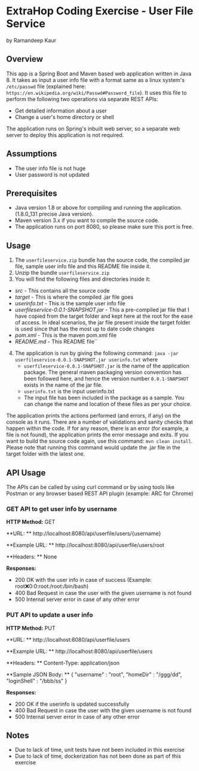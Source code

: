 # ExtraHop Coding Exercise - User File Service
by Ramandeep Kaur

## Overview

This app is a Spring Boot and Maven based web application written in Java 8. It takes as input a user info file with a format same as a linux system's `/etc/passwd` file (explained here: ` https://en.wikipedia.org/wiki/Passwd#Password_file`). It uses this file to perform the following two operations via separate REST APIs:
* Get detailed information about a user
* Change a user's home directory or shell

The application runs on Spring's inbuilt web server, so a separate web server to deploy this application is not required.


## Assumptions
- The user info file is not huge
- User password is not updated


## Prerequisites
- Java version 1.8 or above for compiling and running the application. (1.8.0_131 precise Java version).
- Maven version 3.x if you want to compile the source code.
- The application runs on port 8080, so please make sure this port is free.

## Usage

1. The `userfileservice.zip` bundle has the source code, the compiled jar file, sample user info file and this README file inside it.
2. Unzip the bundle `userfileservice.zip`
3. You will find the following files and directories inside it:
- *src* - This contains all the source code
- *target* - This is where the compiled .jar file goes
- *userinfo.txt* - This is the sample user info file
- *userfileservice-0.0.1-SNAPSHOT.jar* - This a pre-compiled jar file that I have copied from the target folder and kept here at the root for the ease of access. In ideal scenarios, the jar file present inside the target folder is used since that has the most up to date code changes
- *pom.xml* - This is the maven pom.xml file
- *README.md* - This README file``

4. The application is run by giving the following command:
`java -jar userfileservice-0.0.1-SNAPSHOT.jar userinfo.txt` where
   -  `userfileservice-0.0.1-SNAPSHOT.jar` is the name of the application package. The general maven packaging version convention has been followed here, and hence the version number `0.0.1-SNAPSHOT` exists in the name of the jar file. 
   - `userinfo.txt` is the input userinfo.txt
   - The input file has been included in the package as a sample. You can change the name and location of these files as per your choice.
   
The application prints the actions performed (and errors, if any) on the console as it runs. There are a number of validations and sanity checks that happen within the code. If for any reason, there is an error (for example, a file is not found), the application prints the error message and exits.
If you want to build the source code again, use this command:
`mvn clean install`. Please note that running this command would update the .jar file in the target folder with the latest one.

## API Usage

The APIs can be called by using curl command or by using tools like Postman or any browser based REST API plugin (example: ARC for Chrome)
### GET API to get user info by username

**HTTP Method:** GET

**URL: ** http://localhost:8080/api/userfile/users/{username}

**Example URL: ** http://localhost:8080/api/userfile/users/root

**Headers: ** None

**Responses:**
- 200 OK with the user info in case of success (Example: root:x:0:0:root:/root:/bin/bash)
- 400 Bad Request in case the user with the given username is not found
- 500 Internal server error in case of any other error

### PUT API to update a user info

**HTTP Method:** PUT

**URL: ** http://localhost:8080/api/userfile/users

**Example URL: ** http://localhost:8080/api/userfile/users

**Headers: ** Content-Type: application/json

**Sample JSON Body: **
{
	"username" : "root",
    "homeDir" : "/ggg/dd",
    "loginShell" : "/bbb/ss"
}

**Responses:**
- 200 OK if the userinfo is updated successfully
- 400 Bad Request in case the user with the given username is not found
- 500 Internal server error in case of any other error

## Notes

- Due to lack of time, unit tests have not been included in this exercise
- Due to lack of time, dockerization has not been done as part of this exercise
